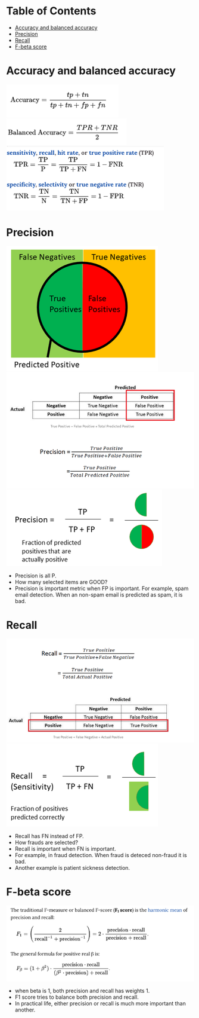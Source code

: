 Table of Contents
=================
   * [Accuracy and balanced accuracy](#accuracy-and-balanced-accuracy)
   * [Precision](#precision)
   * [Recall](#recall)
   * [F-beta score](#f-beta-score)

# Accuracy and balanced accuracy
![](accuracy.png)
![](balanced_accuracy.png)
![](tpr_tnr.png)

# Precision
![](classification_metrics.png)
![](precision.png)
![](precision1.png)
- Precision is all P.
- How many selected items are GOOD?
- Precision is important metric when FP is important. For example, spam email detection.
  When an non-spam email is predicted as spam, it is bad.

# Recall
![](recall.png)
![](recall1.png)
- Recall has FN instead of FP.
- How frauds are selected?
- Recall is important when FN is important.
- For example, in fraud detection. When fraud is deteced non-fraud it is bad.
- Another example is patient sickness detection.

# F-beta score
![](fbeta_score.png)
- when beta is 1, both precision and recall has weights 1.
- F1 score tries to balance both precision and recall.
- In practical life, either precision or recall is much more important than another.

